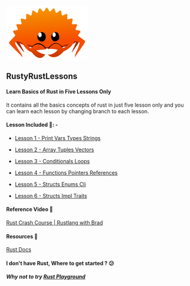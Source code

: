 <img src="rust.png">

## RustyRustLessons
#### Learn Basics of Rust in Five Lessons Only
It contains all the basics concepts of rust in just five lesson only and you can learn each lesson by changing branch to each lesson.

#### Lesson Included 📖: - 
* [Lesson 1 - Print Vars Types Strings](https://github.com/chaudharypraveen98/RustyRustLessons/tree/Lesson_1_Print_Vars_Types_Strings/src)

* [Lesson 2 - Array Tuples Vectors](https://github.com/chaudharypraveen98/RustyRustLessons/tree/Lesson_2_Array_Tuples_Vectors/src)

* [Lesson 3 - Conditionals Loops](https://github.com/chaudharypraveen98/RustyRustLessons/tree/Lesson_3_Conditionals_Loops/src)

* [Lesson 4 - Functions Pointers References](https://github.com/chaudharypraveen98/RustyRustLessons/tree/Lesson_4_Functions_Pointers_References/src)

* [Lesson 5 - Structs Enums Cli](https://github.com/chaudharypraveen98/RustyRustLessons/tree/Lesson_5_Structs_Enums_Cli/src)
  
* [Lesson 6 - Structs Impl Traits](https://github.com/chaudharypraveen98/RustyRustLessons/tree/Lesson_6_Structs_Impl_Traits/src)

#### Reference Video 🎥
[Rust Crash Course | Rustlang with Brad](https://www.youtube.com/watch?v=zF34dRivLOw)

#### Resources 📘
[Rust Docs](https://www.rust-lang.org/learn)

#### I don't have Rust, Where to get started ? 😕
##### Why not to try [Rust Playground](https://play.rust-lang.org/)